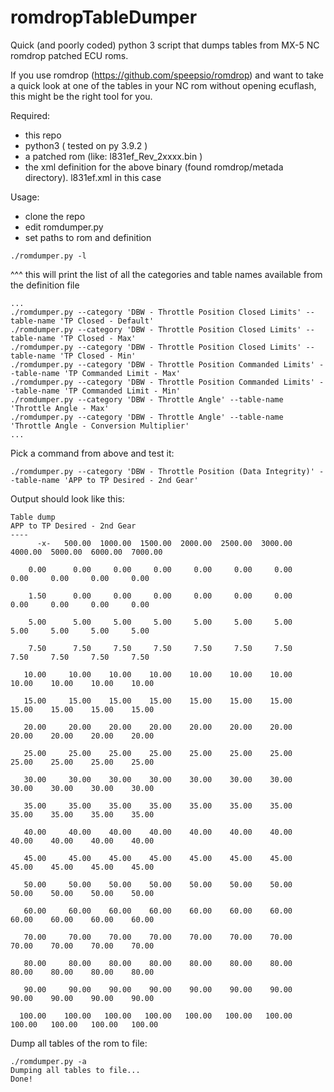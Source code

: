 # romdropTableDumper
Quick (and poorly coded) python 3 script that dumps tables from MX-5 NC romdrop patched ECU roms.

If you use romdrop (https://github.com/speepsio/romdrop) and want to take a quick look at one of the tables in your NC rom without opening ecuflash, this might be the right tool for you.

Required:
- this repo
- python3 ( tested on py 3.9.2 ) 
- a patched rom (like: l831ef_Rev_2xxxx.bin )
- the xml definition for the above binary (found romdrop/metada directory). l831ef.xml in this case

Usage:
- clone the repo
- edit romdumper.py
- set paths to rom and definition

````
./romdumper.py -l 
````
^^^ this will print the list of all the categories and table names available from the definition file

````
...
./romdumper.py --category 'DBW - Throttle Position Closed Limits' --table-name 'TP Closed - Default'
./romdumper.py --category 'DBW - Throttle Position Closed Limits' --table-name 'TP Closed - Max'
./romdumper.py --category 'DBW - Throttle Position Closed Limits' --table-name 'TP Closed - Min'
./romdumper.py --category 'DBW - Throttle Position Commanded Limits' --table-name 'TP Commanded Limit - Max'
./romdumper.py --category 'DBW - Throttle Position Commanded Limits' --table-name 'TP Commanded Limit - Min'
./romdumper.py --category 'DBW - Throttle Angle' --table-name 'Throttle Angle - Max'
./romdumper.py --category 'DBW - Throttle Angle' --table-name 'Throttle Angle - Conversion Multiplier'
...
````

Pick a command from above and test it:

````
./romdumper.py --category 'DBW - Throttle Position (Data Integrity)' --table-name 'APP to TP Desired - 2nd Gear'
````

Output should look like this:

````
Table dump
APP to TP Desired - 2nd Gear
----
      -x-   500.00  1000.00  1500.00  2000.00  2500.00  3000.00  4000.00  5000.00  6000.00  7000.00

    0.00      0.00     0.00     0.00     0.00     0.00     0.00     0.00     0.00     0.00     0.00

    1.50      0.00     0.00     0.00     0.00     0.00     0.00     0.00     0.00     0.00     0.00

    5.00      5.00     5.00     5.00     5.00     5.00     5.00     5.00     5.00     5.00     5.00

    7.50      7.50     7.50     7.50     7.50     7.50     7.50     7.50     7.50     7.50     7.50

   10.00     10.00    10.00    10.00    10.00    10.00    10.00    10.00    10.00    10.00    10.00

   15.00     15.00    15.00    15.00    15.00    15.00    15.00    15.00    15.00    15.00    15.00

   20.00     20.00    20.00    20.00    20.00    20.00    20.00    20.00    20.00    20.00    20.00

   25.00     25.00    25.00    25.00    25.00    25.00    25.00    25.00    25.00    25.00    25.00

   30.00     30.00    30.00    30.00    30.00    30.00    30.00    30.00    30.00    30.00    30.00

   35.00     35.00    35.00    35.00    35.00    35.00    35.00    35.00    35.00    35.00    35.00

   40.00     40.00    40.00    40.00    40.00    40.00    40.00    40.00    40.00    40.00    40.00

   45.00     45.00    45.00    45.00    45.00    45.00    45.00    45.00    45.00    45.00    45.00

   50.00     50.00    50.00    50.00    50.00    50.00    50.00    50.00    50.00    50.00    50.00

   60.00     60.00    60.00    60.00    60.00    60.00    60.00    60.00    60.00    60.00    60.00

   70.00     70.00    70.00    70.00    70.00    70.00    70.00    70.00    70.00    70.00    70.00

   80.00     80.00    80.00    80.00    80.00    80.00    80.00    80.00    80.00    80.00    80.00

   90.00     90.00    90.00    90.00    90.00    90.00    90.00    90.00    90.00    90.00    90.00

  100.00    100.00   100.00   100.00   100.00   100.00   100.00   100.00   100.00   100.00   100.00
````

Dump all tables of the rom to file:

````
./romdumper.py -a
Dumping all tables to file...
Done!

````
